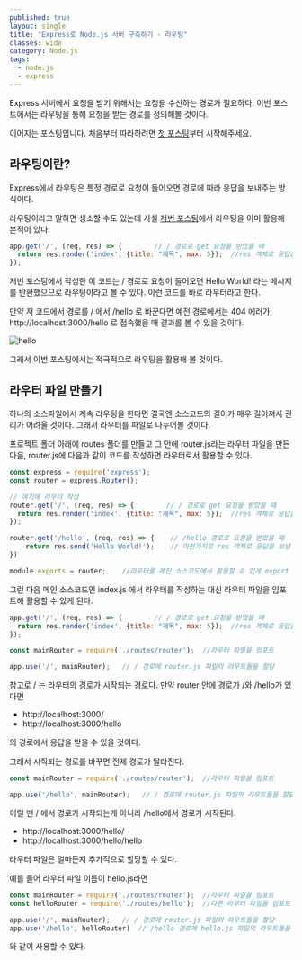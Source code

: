 ```yaml
---
published: true
layout: single
title: "Express로 Node.js 서버 구축하기 - 라우팅"
classes: wide
category: Node.js
tags: 
  - node.js
  - express
---
```


Express 서버에서 요청을 받기 위해서는 요청을 수신하는 경로가 필요하다. 이번 포스트에서는 라우팅을 통해 요청을 받는 경로를 정의해볼 것이다.

이어지는 포스팅입니다. 처음부터 따라하려면 [첫 포스팅](https://fred16157.github.io/node.js/nodejs-express-server-basic/)부터 시작해주세요.

## 라우팅이란?

Express에서 라우팅은 특정 경로로 요청이 들어오면 경로에 따라 응답을 보내주는 방식이다.

라우팅이라고 말하면 생소할 수도 있는데 사실 [저번 포스팅](https://fred16157.github.io/node.js/nodejs-express-server-basic/)에서 라우팅을 이미 활용해 본적이 있다.

~~~js
app.get('/', (req, res) => {        // / 경로로 get 요청을 받았을 때
  return res.render('index', {title: "제목", max: 5});  //res 객체로 응답을 보낼 수 있다.
});
~~~

저번 포스팅에서 작성한 이 코드는 / 경로로 요청이 들어오면 Hello World! 라는 메시지를 반환했으므로 라우팅이라고 볼 수 있다. 이런 코드를 바로 라우터라고 한다.

만약 저 코드에서 경로를 / 에서 /hello 로 바꾼다면 예전 경로에서는 404 에러가, http://localhost:3000/hello 로 접속했을 때 결과를 볼 수 있을 것이다.

![hello](https://imgur.com/VrUtJjr.png)

그래서 이번 포스팅에서는 적극적으로 라우팅을 활용해 볼 것이다.

## 라우터 파일 만들기

하나의 소스파일에서 계속 라우팅을 한다면 결국엔 소스코드의 길이가 매우 길어져서 관리가 어려울 것이다. 그래서 라우터를 파일로 나누어볼 것이다.

프로젝트 폴더 아래에 routes 폴더를 만들고 그 안에 router.js라는 라우터 파일을 만든다음, router.js에 다음과 같이 코드를 작성하면 라우터로서 활용할 수 있다.

~~~js
const express = require('express');
const router = express.Router();

// 여기에 라우터 작성
router.get('/', (req, res) => {        // / 경로로 get 요청을 받았을 때
  return res.render('index', {title: "제목", max: 5});  //res 객체로 응답을 보낼 수 있다.
});

router.get('/hello', (req, res) => {    // /hello 경로로 요청을 받았을 때
    return res.send('Hello World!');    // 마찬가지로 res 객체로 응답을 보낼 수 있다.
})

module.exports = router;    //라우터를 메인 소스코드에서 활용할 수 있게 export
~~~

그런 다음 메인 소스코드인 index.js 에서 라우터를 작성하는 대신 라우터 파일을 임포트해 활용할 수 있게 된다.

~~~js
app.get('/', (req, res) => {        // / 경로로 get 요청을 받았을 때
  return res.render('index', {title: "제목", max: 5});  //res 객체로 응답을 보낼 수 있다.
});
~~~

~~~js
const mainRouter = require('./routes/router');  //라우터 파일을 임포트

app.use('/', mainRouter);   // / 경로에 router.js 파일의 라우트들을 할당
~~~

참고로 / 는 라우터의 경로가 시작되는 경로다. 만약 router 안에 경로가 /와 /hello가 있다면

- http://localhost:3000/
- http://localhost:3000/hello

의 경로에서 응답을 받을 수 있을 것이다.

그래서 시작되는 경로를 바꾸면 전체 경로가 달라진다.

~~~js
const mainRouter = require('./routes/router');  //라우터 파일을 임포트

app.use('/hello', mainRouter);   // / 경로에 router.js 파일의 라우트들을 할당
~~~

이럴 땐 / 에서 경로가 시작되는게 아니라 /hello에서 경로가 시작된다.

- http://localhost:3000/hello/
- http://localhost:3000/hello/hello


라우터 파일은 얼마든지 추가적으로 할당할 수 있다.

예를 들어 라우터 파일 이름이 hello.js라면

~~~js
const mainRouter = require('./routes/router');  //라우터 파일을 임포트
const helloRouter = require('./routes/hello');  //다른 라우터 파일을 임포트

app.use('/', mainRouter);   // / 경로에 router.js 파일의 라우트들을 할당
app.use('/hello', helloRouter)  // /hello 경로에 hello.js 파일의 라우트들을 할당
~~~

와 같이 사용할 수 있다.